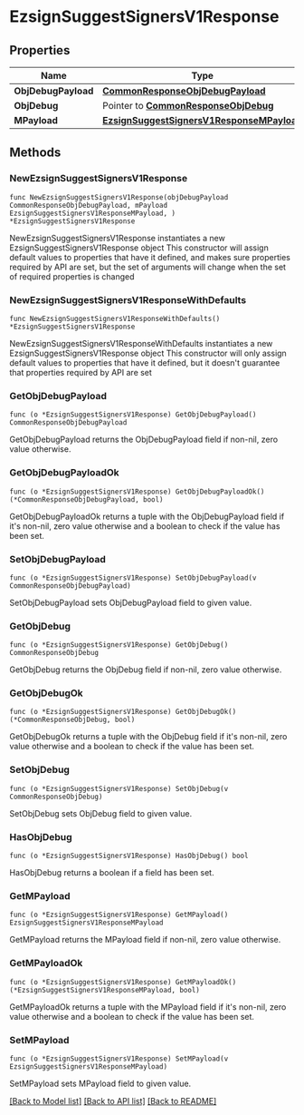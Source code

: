 # EzsignSuggestSignersV1Response

## Properties

Name | Type | Description | Notes
------------ | ------------- | ------------- | -------------
**ObjDebugPayload** | [**CommonResponseObjDebugPayload**](CommonResponseObjDebugPayload.md) |  | 
**ObjDebug** | Pointer to [**CommonResponseObjDebug**](CommonResponseObjDebug.md) |  | [optional] 
**MPayload** | [**EzsignSuggestSignersV1ResponseMPayload**](EzsignSuggestSignersV1ResponseMPayload.md) |  | 

## Methods

### NewEzsignSuggestSignersV1Response

`func NewEzsignSuggestSignersV1Response(objDebugPayload CommonResponseObjDebugPayload, mPayload EzsignSuggestSignersV1ResponseMPayload, ) *EzsignSuggestSignersV1Response`

NewEzsignSuggestSignersV1Response instantiates a new EzsignSuggestSignersV1Response object
This constructor will assign default values to properties that have it defined,
and makes sure properties required by API are set, but the set of arguments
will change when the set of required properties is changed

### NewEzsignSuggestSignersV1ResponseWithDefaults

`func NewEzsignSuggestSignersV1ResponseWithDefaults() *EzsignSuggestSignersV1Response`

NewEzsignSuggestSignersV1ResponseWithDefaults instantiates a new EzsignSuggestSignersV1Response object
This constructor will only assign default values to properties that have it defined,
but it doesn't guarantee that properties required by API are set

### GetObjDebugPayload

`func (o *EzsignSuggestSignersV1Response) GetObjDebugPayload() CommonResponseObjDebugPayload`

GetObjDebugPayload returns the ObjDebugPayload field if non-nil, zero value otherwise.

### GetObjDebugPayloadOk

`func (o *EzsignSuggestSignersV1Response) GetObjDebugPayloadOk() (*CommonResponseObjDebugPayload, bool)`

GetObjDebugPayloadOk returns a tuple with the ObjDebugPayload field if it's non-nil, zero value otherwise
and a boolean to check if the value has been set.

### SetObjDebugPayload

`func (o *EzsignSuggestSignersV1Response) SetObjDebugPayload(v CommonResponseObjDebugPayload)`

SetObjDebugPayload sets ObjDebugPayload field to given value.


### GetObjDebug

`func (o *EzsignSuggestSignersV1Response) GetObjDebug() CommonResponseObjDebug`

GetObjDebug returns the ObjDebug field if non-nil, zero value otherwise.

### GetObjDebugOk

`func (o *EzsignSuggestSignersV1Response) GetObjDebugOk() (*CommonResponseObjDebug, bool)`

GetObjDebugOk returns a tuple with the ObjDebug field if it's non-nil, zero value otherwise
and a boolean to check if the value has been set.

### SetObjDebug

`func (o *EzsignSuggestSignersV1Response) SetObjDebug(v CommonResponseObjDebug)`

SetObjDebug sets ObjDebug field to given value.

### HasObjDebug

`func (o *EzsignSuggestSignersV1Response) HasObjDebug() bool`

HasObjDebug returns a boolean if a field has been set.

### GetMPayload

`func (o *EzsignSuggestSignersV1Response) GetMPayload() EzsignSuggestSignersV1ResponseMPayload`

GetMPayload returns the MPayload field if non-nil, zero value otherwise.

### GetMPayloadOk

`func (o *EzsignSuggestSignersV1Response) GetMPayloadOk() (*EzsignSuggestSignersV1ResponseMPayload, bool)`

GetMPayloadOk returns a tuple with the MPayload field if it's non-nil, zero value otherwise
and a boolean to check if the value has been set.

### SetMPayload

`func (o *EzsignSuggestSignersV1Response) SetMPayload(v EzsignSuggestSignersV1ResponseMPayload)`

SetMPayload sets MPayload field to given value.



[[Back to Model list]](../README.md#documentation-for-models) [[Back to API list]](../README.md#documentation-for-api-endpoints) [[Back to README]](../README.md)


